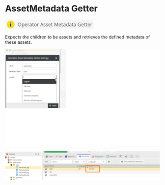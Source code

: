 # AssetMetadata Getter

![Symbol](../../../img/gridconfig/operator_assetmetadata_symbol.png)

Expects the children to be assets and retrieves the defined metadata of these assets.

<div class="image-as-lightbox"></div>

![Setting](../../../img/gridconfig/operator_assetmetadata_sample.png)

<div class="image-as-lightbox"></div>

![Setting](../../../img/gridconfig/operator_assetmetadata_sample_2.png)





